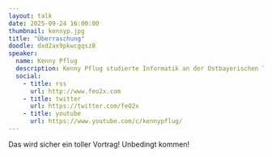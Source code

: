 ```yaml
---
layout: talk
date: 2025-09-24 16:00:00
thumbnail: kennyp.jpg
title: "Überraschung"
doodle: dxd2ax9pkwcgqsz8
speaker:
  name: Kenny Pflug
  description: Kenny Pflug studierte Informatik an der Ostbayerischen Technischen Hochschule Regensburg und ist aktuell Softwareentwickler bei der Synnotech AG sowie Doktorand an der Universität Regensburg. Dort erforscht er neue Wege zur Serialisierung und Deserialisierung von komplexen Objektgraphen ohne den Einsatz von Data Transfer Objects. Er ist besonders interessiert in den Themengebieten Softwarearchitektur und -Design im objektorientierten Umfeld, agile Softwareentwicklungsprozesse, Clean Code, Automatisiertes Testen sowie User Interface Design.
  social:
    - title: rss
      url: http://www.feo2x.com
    - title: twitter
      url: https://twitter.com/feO2x
    - title: youtube
      url: https://www.youtube.com/c/kennypflug/
---
```

Das wird sicher ein toller Vortrag! Unbedingt kommen!